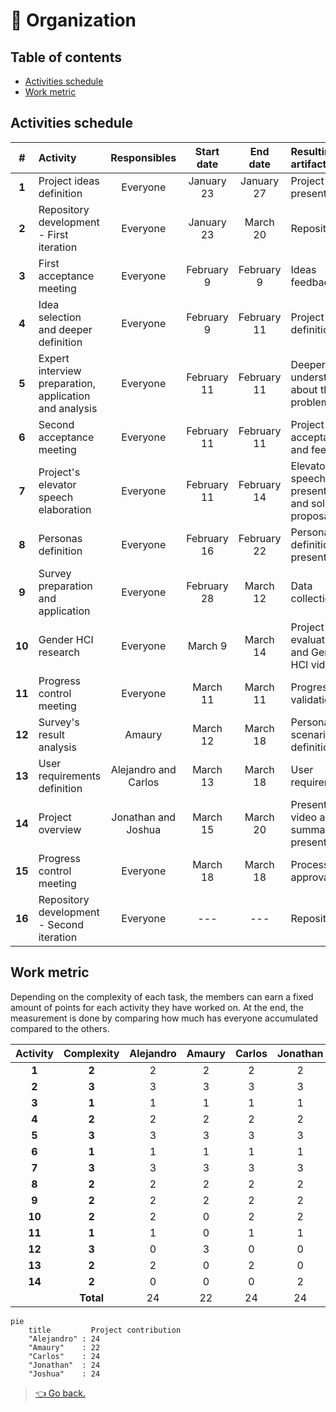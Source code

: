 # 📅 Organization

## Table of contents

- [Activities schedule](#activities-schedule)
- [Work metric](#work-metric)

## Activities schedule

|   #    | Activity                                               |     Responsibles     | Start date  |  End date   | Resulting artifact                                  |
| :----: | :----------------------------------------------------- | :------------------: | :---------: | :---------: | :-------------------------------------------------- |
| **1**  | Project ideas definition                               |       Everyone       | January 23  | January 27  | Project ideas presentation                          |
| **2**  | Repository development - First iteration               |       Everyone       | January 23  |  March 20   | Repository                                          |
| **3**  | First acceptance meeting                               |       Everyone       | February 9  | February 9  | Ideas feedback                                      |
| **4**  | Idea selection and deeper definition                   |       Everyone       | February 9  | February 11 | Project definition                                  |
| **5**  | Expert interview preparation, application and analysis |       Everyone       | February 11 | February 11 | Deeper understanding about the problematic          |
| **6**  | Second acceptance meeting                              |       Everyone       | February 11 | February 11 | Project idea acceptance and feedback                |
| **7**  | Project's elevator speech elaboration                  |       Everyone       | February 11 | February 14 | Elevator speech presentation and solution proposals |
| **8**  | Personas definition                                    |       Everyone       | February 16 | February 22 | Personas definition presentation                    |
| **9**  | Survey preparation and application                     |       Everyone       | February 28 |  March 12   | Data collection                                     |
| **10** | Gender HCI research                                    |       Everyone       |   March 9   |  March 14   | Project evaluation and Gender HCI video             |
| **11** | Progress control meeting                               |       Everyone       |  March 11   |  March 11   | Progress validation                                 |
| **12** | Survey's result analysis                               |        Amaury        |  March 12   |  March 18   | Personas and scenarios definition                   |
| **13** | User requirements definition                           | Alejandro and Carlos |  March 13   |  March 18   | User requirements                                   |
| **14** | Project overview                                       | Jonathan and Joshua  |  March 15   |  March 20   | Presentation video and summary presentation         |
| **15** | Progress control meeting                               |       Everyone       |  March 18   |  March 18   | Process approval                                    |
| **16** | Repository development - Second iteration              |       Everyone       |     ---     |     ---     | Repository                                          |

## Work metric

Depending on the complexity of each task, the members can earn a fixed amount of points for each activity they have worked on. At the end, the measurement is done by comparing how much has everyone accumulated compared to the others.

| Activity | Complexity | Alejandro | Amaury | Carlos | Jonathan | Joshua |
| :------: | :--------: | :-------: | :----: | :----: | :------: | :----: |
|  **1**   |   **2**    |     2     |   2    |   2    |    2     |   2    |
|  **2**   |   **3**    |     3     |   3    |   3    |    3     |   3    |
|  **3**   |   **1**    |     1     |   1    |   1    |    1     |   1    |
|  **4**   |   **2**    |     2     |   2    |   2    |    2     |   2    |
|  **5**   |   **3**    |     3     |   3    |   3    |    3     |   3    |
|  **6**   |   **1**    |     1     |   1    |   1    |    1     |   1    |
|  **7**   |   **3**    |     3     |   3    |   3    |    3     |   3    |
|  **8**   |   **2**    |     2     |   2    |   2    |    2     |   2    |
|  **9**   |   **2**    |     2     |   2    |   2    |    2     |   2    |
|  **10**  |   **2**    |     2     |   0    |   2    |    2     |   2    |
|  **11**  |   **1**    |     1     |   0    |   1    |    1     |   1    |
|  **12**  |   **3**    |     0     |   3    |   0    |    0     |   0    |
|  **13**  |   **2**    |     2     |   0    |   2    |    0     |   0    |
|  **14**  |   **2**    |     0     |   0    |   0    |    2     |   2    |
|          | **Total**  |    24     |   22   |   24   |    24    |   24   |

```mermaid
pie
    title         Project contribution
    "Alejandro" : 24
    "Amaury"    : 22
    "Carlos"    : 24
    "Jonathan"  : 24
    "Joshua"    : 24
```

> [👈 Go back.](./index.md)
